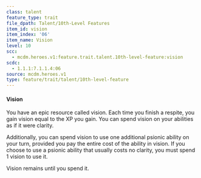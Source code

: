 ```yaml
---
class: talent
feature_type: trait
file_dpath: Talent/10th-Level Features
item_id: vision
item_index: '06'
item_name: Vision
level: 10
scc:
  - mcdm.heroes.v1:feature.trait.talent.10th-level-feature:vision
scdc:
  - 1.1.1:7.1.1.4:06
source: mcdm.heroes.v1
type: feature/trait/talent/10th-level-feature
---
```


#### Vision

You have an epic resource called vision. Each time you finish a respite, you gain vision equal to the XP you gain. You can spend vision on your abilities as if it were clarity.

Additionally, you can spend vision to use one additional psionic ability on your turn, provided you pay the entire cost of the ability in vision. If you choose to use a psionic ability that usually costs no clarity, you must spend 1 vision to use it.

Vision remains until you spend it.
